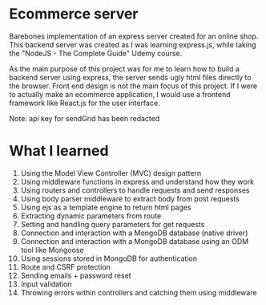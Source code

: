 # Ecommerce server

Barebones implementation of an express server created for an online shop.
This backend server was created as I was learning express.js, while taking the "NodeJS - The Complete Guide" Udemy course.

As the main purpose of this project was for me to learn how to build a backend server using express, the server sends ugly html files directly to the browser. Front end design is not the main focus of this project. If I were to actually make an ecommerce application, I would use a frontend framework like React.js for the user interface.

Note: api key for sendGrid has been redacted

# What I learned

1. Using the Model View Controller (MVC) design pattern
2. Using middleware functions in express and understand how they work
3. Using routers and controllers to handle requests and send responses
4. Using body parser middleware to extract body from post requests
5. Using ejs as a template engine to return html pages
6. Extracting dynamic parameters from route
7. Setting and handling query parameters for get requests
8. Connection and interaction with a MongoDB database (native driver)
9. Connection and interaction with a MongoDB database using an ODM tool like Mongoose
10. Using sessions stored in MongoDB for authentication
11. Route and CSRF protection
12. Sending emails + password reset
13. Input validation
14. Throwing errors within controllers and catching them using middleware
